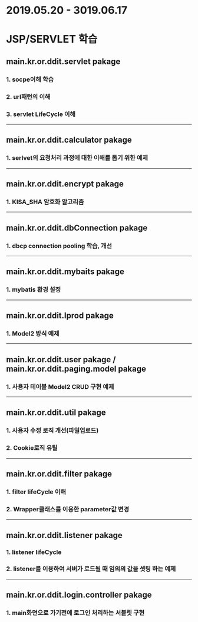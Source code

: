 # 2019.05.20 - 3019.06.17

# JSP/SERVLET 학습
## main.kr.or.ddit.servlet pakage
### 1. socpe이해 학습
### 2. url패턴의 이해
### 3. servlet LifeCycle 이해
------------------------------
## main.kr.or.ddit.calculator pakage
### 1. serlvet의 요청처리 과정에 대한 이해를 돕기 위한 예제
------------------------------
## main.kr.or.ddit.encrypt pakage
### 1. KISA_SHA 암호화 알고리즘 
------------------------------
## main.kr.or.ddit.dbConnection pakage
### 1. dbcp connection pooling 학습, 개선
------------------------------
## main.kr.or.ddit.mybaits pakage
### 1. mybatis 환경 설정
------------------------------
## main.kr.or.ddit.lprod pakage
### 1. Model2 방식 예제
------------------------------
## main.kr.or.ddit.user pakage / main.kr.or.ddit.paging.model pakage
### 1. 사용자 테이블 Model2 CRUD 구현 예제
------------------------------
## main.kr.or.ddit.util pakage
### 1. 사용자 수정 로직 개선(파일업로드)
### 2. Cookie로직 유틸
------------------------------
## main.kr.or.ddit.filter pakage
### 1. filter lifeCycle 이해
### 2. Wrapper클래스를 이용한 parameter값 변경
------------------------------
## main.kr.or.ddit.listener pakage
### 1. listener lifeCycle
### 2. listener를 이용하여 서버가 로드될 때 임의의 값을 셋팅 하는 예제
------------------------------
## main.kr.or.ddit.login.controller pakage
### 1. main화면으로 가기전에 로그인 처리하는 서블릿 구현
